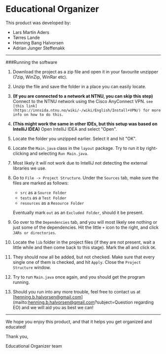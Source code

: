 # Educational Organizer
This product was developed by:
- Lars Martin Aders
- Tørres Lande
- Henning Bang Halvorsen
- Adrian Junger Steffenakk
---
###Running the software
1. Download the project as a zip file and open it in your favourite unzipper (7zip, WinZip, WinRar etc).
2. Unzip the file and save the folder in a place you can easily locate.
3. **(If you are connected to a network at NTNU, you can skip this step)** Connect to the NTNU network using the Cisco AnyConnect VPN.
 ```see [this link] (https://innsida.ntnu.no/wiki/-/wiki/English/Install+VPN/) for more info on how to do this. ```
4. **(This might work the same in other IDEs, but this setup was based on IntelliJ IDEA)** Open IntelliJ IDEA and select "Open".
5. Locate the folder you unzipped earlier. Select it and hit "OK".
6. Locate the ```Main.java``` class in the ```layout``` package. Try to run it by right-clicking and selecting ```Run Main.java```.
7. Most likely it will not work due to IntelliJ not detecting the external libraries we use.
8. Go to ``File -> Project Structure``. Under the ``Sources`` tab, make sure the files are marked as follows:
    - ``src`` as a ``Source Folder``
    - ``tests`` as a ``Test Folder``
    - ``resources`` as a ``Resource Folder``

    Eventually mark ``out`` as an ``Excluded Folder``, should it be present.
9. Go over to the ``Dependencies`` tab, and you will most likely see nothing or just some of the dependencies. Hit the little ``+`` icon to the right, and click ``JARs or directories``.
10. Locate the ``lib`` folder in the project files (if they are not present, wait a little while and then come back to this stage). Mark the all and click ``OK``.
11. They should now all be added, but not checked. Make sure that every single one of them is checked, and hit ``Apply``. Close the ``Project Structure`` window.
12. Try to run ``Main.java`` once again, and you should get the program running.
13. Should you run into any more trouble, feel free to contact us at [henning.b.halvorsen@gmail.com] (mailto:henning.b.halvorsen@gmail.com?subject=Question regarding EO) and we will aid you as best we can!

___
We hope you enjoy this product, and that it helps you get organized and educated!

Thank you,

Educational Organizer team